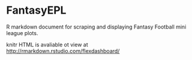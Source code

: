 # FantasyEPL

R markdown document for scraping and displaying Fantasy Football mini league plots.

knitr HTML is avaliable ot view at http://rmarkdown.rstudio.com/flexdashboard/

